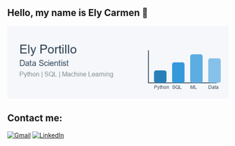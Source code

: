 ## Hello, my name is Ely Carmen 👋

<!--
**ely00carmen/ely00carmen** is a ✨ _special_ ✨ repository because its `README.md` (this file) appears on your GitHub profile.
-->
![Tarjeta de presentación](./tarjeta_data_science.png)

## Contact me:
[![Gmail](https://img.shields.io/badge/-eportillob@unsa.edu.pe-D14836?style=flat&logo=gmail&logoColor=white&label=Correo&labelColor=101010)](mailto:eportillob@unsa.edu.pe)
[![LinkedIn](https://img.shields.io/badge/-LinkedIn-0A66C2?style=flat&logo=linkedin&logoColor=white&labelColor=101010)](https://www.linkedin.com/in/ely-portillo-bautista/)

 
